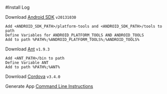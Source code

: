#Install Log

Download [Android SDK](http://developer.android.com/sdk/index.html#download) `v20131030 `
    
    Add <ANDROID_SDK_PATH>/platform-tools and <ANDROID_SDK_PATH>/tools to path
    Define Variables for ANDROID_PLATFORM_TOOLS AND ANDROID_TOOLS
    Add to path %PATH%;%ANDROID_PLATFORM_TOOLS%;%ANDROID_TOOLS%

Download [Ant](http://ant.apache.org/bindownload.cgi) `v1.9.3`
    
    Add <ANT_PATH>/bin to path
    Define Variable ANT
    Add to path %PATH%;%ANT%
    
Download [Cordova](https://cordova.apache.org/#download) `v3.4.0`

Generate App [Command Line Instructions](http://docs.phonegap.com/en/2.7.0/guide_command-line_index.md.html#Command-Line%20Usage)
